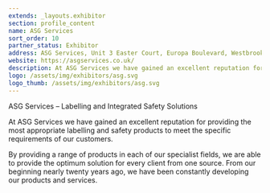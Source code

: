 ```yaml
---
extends: _layouts.exhibitor
section: profile_content
name: ASG Services
sort_order: 10
partner_status: Exhibitor
address: ASG Services, Unit 3 Easter Court, Europa Boulevard, Westbrook, Warrington, Cheshire, WA5 7ZB
website: https://asgservices.co.uk/
description: At ASG Services we have gained an excellent reputation for providing the most appropriate labelling and safety products to meet the specific requirements of our customers.
logo: /assets/img/exhibitors/asg.svg
logo_thumb: /assets/img/exhibitors/asg.svg
---
```


ASG Services – Labelling and Integrated Safety Solutions

At ASG Services we have gained an excellent reputation for providing the most appropriate labelling and safety products to meet the specific requirements of our customers.

By providing a range of products in each of our specialist fields, we are able to provide the optimum solution for every client from one source. From our beginning nearly twenty years ago, we have been constantly developing our products and services.